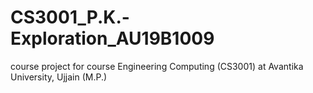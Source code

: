 # CS3001_P.K.-Exploration_AU19B1009
course project for course Engineering Computing (CS3001) at Avantika University, Ujjain (M.P.)
